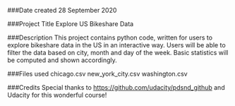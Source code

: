 ###Date created
28 September 2020

###Project Title
Explore US Bikeshare Data

###Description
This project contains python code, written for users to explore bikeshare data in the US in an interactive way. 
Users will be able to filter the data based on city, month and day of the week. 
Basic statistics will be computed and shown accordingly.

###Files used
chicago.csv
new_york_city.csv
washington.csv

###Credits
Special thanks to https://github.com/udacity/pdsnd_github and Udacity for this wonderful course!